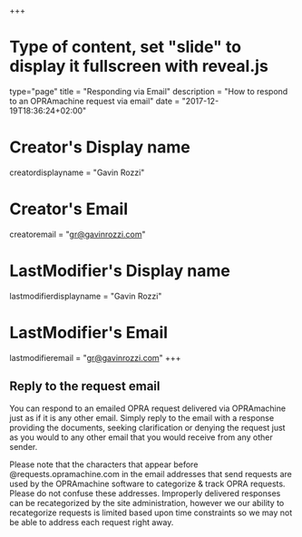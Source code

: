 +++
# Type of content, set "slide" to display it fullscreen with reveal.js
type="page"
title = "Responding via Email"
description = "How to respond to an OPRAmachine request via email"
date = "2017-12-19T18:36:24+02:00"
# Creator's Display name
creatordisplayname = "Gavin Rozzi"
# Creator's Email
creatoremail = "gr@gavinrozzi.com"
# LastModifier's Display name
lastmodifierdisplayname = "Gavin Rozzi"
# LastModifier's Email
lastmodifieremail = "gr@gavinrozzi.com"
+++

## Reply to the request email
You can respond to an emailed OPRA request delivered via OPRAmachine just as if it is any other email. Simply reply to the email with a response providing the documents, seeking clarification or denying the request just as you would to any other email that you would receive from any other sender.

Please note that the characters that appear before @requests.opramachine.com in the email addresses that send requests are used by the OPRAmachine software to categorize & track OPRA requests. Please do not confuse these addresses. Improperly delivered responses can be recategorized by the site administration, however we our ability to recategorize requests is limited based upon time constraints so we may not be able to address each request right away.
